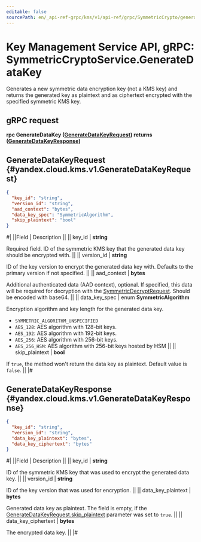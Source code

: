 ```yaml
---
editable: false
sourcePath: en/_api-ref-grpc/kms/v1/api-ref/grpc/SymmetricCrypto/generateDataKey.md
---
```


# Key Management Service API, gRPC: SymmetricCryptoService.GenerateDataKey

Generates a new symmetric data encryption key (not a KMS key) and returns
the generated key as plaintext and as ciphertext encrypted with the specified symmetric KMS key.

## gRPC request

**rpc GenerateDataKey ([GenerateDataKeyRequest](#yandex.cloud.kms.v1.GenerateDataKeyRequest)) returns ([GenerateDataKeyResponse](#yandex.cloud.kms.v1.GenerateDataKeyResponse))**

## GenerateDataKeyRequest {#yandex.cloud.kms.v1.GenerateDataKeyRequest}

```json
{
  "key_id": "string",
  "version_id": "string",
  "aad_context": "bytes",
  "data_key_spec": "SymmetricAlgorithm",
  "skip_plaintext": "bool"
}
```

#|
||Field | Description ||
|| key_id | **string**

Required field. ID of the symmetric KMS key that the generated data key should be encrypted with. ||
|| version_id | **string**

ID of the key version to encrypt the generated data key with.
Defaults to the primary version if not specified. ||
|| aad_context | **bytes**

Additional authenticated data (AAD context), optional.
If specified, this data will be required for decryption with the [SymmetricDecryptRequest](/docs/kms/api-ref/grpc/SymmetricCrypto/decrypt#yandex.cloud.kms.v1.SymmetricDecryptRequest).
Should be encoded with base64. ||
|| data_key_spec | enum **SymmetricAlgorithm**

Encryption algorithm and key length for the generated data key.

- `SYMMETRIC_ALGORITHM_UNSPECIFIED`
- `AES_128`: AES algorithm with 128-bit keys.
- `AES_192`: AES algorithm with 192-bit keys.
- `AES_256`: AES algorithm with 256-bit keys.
- `AES_256_HSM`: AES algorithm with 256-bit keys hosted by HSM ||
|| skip_plaintext | **bool**

If `true`, the method won't return the data key as plaintext.
Default value is `false`. ||
|#

## GenerateDataKeyResponse {#yandex.cloud.kms.v1.GenerateDataKeyResponse}

```json
{
  "key_id": "string",
  "version_id": "string",
  "data_key_plaintext": "bytes",
  "data_key_ciphertext": "bytes"
}
```

#|
||Field | Description ||
|| key_id | **string**

ID of the symmetric KMS key that was used to encrypt the generated data key. ||
|| version_id | **string**

ID of the key version that was used for encryption. ||
|| data_key_plaintext | **bytes**

Generated data key as plaintext.
The field is empty, if the [GenerateDataKeyRequest.skip_plaintext](#yandex.cloud.kms.v1.GenerateDataKeyRequest) parameter
was set to `true`. ||
|| data_key_ciphertext | **bytes**

The encrypted data key. ||
|#